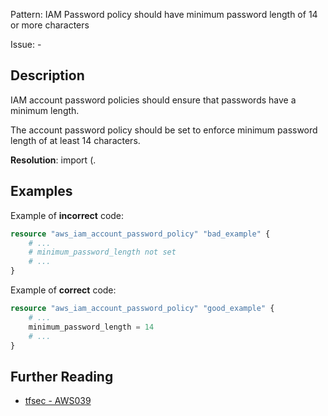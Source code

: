 Pattern: IAM Password policy should have minimum password length of 14 or more characters

Issue: -

## Description

IAM account password policies should ensure that passwords have a minimum length. 

The account password policy should be set to enforce minimum password length of at least 14 characters.

**Resolution**: import (.

## Examples

Example of **incorrect** code:

```terraform
resource "aws_iam_account_password_policy" "bad_example" {
	# ...
	# minimum_password_length not set
	# ...
}
```

Example of **correct** code:

```terraform
resource "aws_iam_account_password_policy" "good_example" {
	# ...
	minimum_password_length = 14
	# ...
}
```

## Further Reading

* [tfsec - AWS039](https://tfsec.dev/docs/aws/AWS039/)